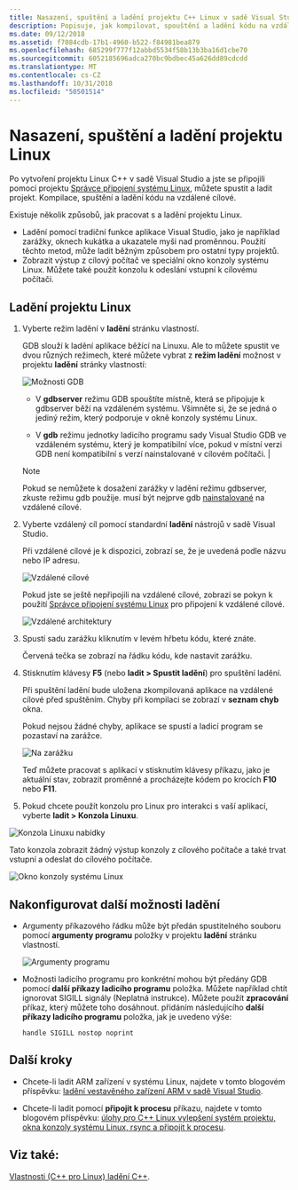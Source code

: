 ```yaml
---
title: Nasazení, spuštění a ladění projektu C++ Linux v sadě Visual Studio
description: Popisuje, jak kompilovat, spouštění a ladění kódu na vzdálené cílové z uvnitř projektu Linux C++ v sadě Visual Studio.
ms.date: 09/12/2018
ms.assetid: f7084cdb-17b1-4960-b522-f84981bea879
ms.openlocfilehash: 685299f777f12abbd5534f58b13b3ba16d1cbe70
ms.sourcegitcommit: 6052185696adca270bc9bdbec45a626dd89cdcdd
ms.translationtype: MT
ms.contentlocale: cs-CZ
ms.lasthandoff: 10/31/2018
ms.locfileid: "50501514"
---
```

# <a name="deploy-run-and-debug-your-linux-project"></a>Nasazení, spuštění a ladění projektu Linux

Po vytvoření projektu Linux C++ v sadě Visual Studio a jste se připojili pomocí projektu [Správce připojení systému Linux](../linux/connect-to-your-remote-linux-computer.md), můžete spustit a ladit projekt. Kompilace, spuštění a ladění kódu na vzdálené cílové.

Existuje několik způsobů, jak pracovat s a ladění projektu Linux.

* Ladění pomocí tradiční funkce aplikace Visual Studio, jako je například zarážky, oknech kukátka a ukazatele myši nad proměnnou. Použití těchto metod, může ladit běžným způsobem pro ostatní typy projektů.
* Zobrazit výstup z cílový počítač ve speciální okno konzoly systému Linux. Můžete také použít konzolu k odeslání vstupní k cílovému počítači.

## <a name="debug-your-linux-project"></a>Ladění projektu Linux

1. Vyberte režim ladění v **ladění** stránku vlastností.

    GDB slouží k ladění aplikace běžící na Linuxu.  Ale to můžete spustit ve dvou různých režimech, které můžete vybrat z **režim ladění** možnost v projektu **ladění** stránky vlastností:

    ![Možnosti GDB](media/settings_debugger.png)

    - V **gdbserver** režimu GDB spouštíte místně, která se připojuje k gdbserver běží na vzdáleném systému.  Všimněte si, že se jedná o jediný režim, který podporuje v okně konzoly systému Linux.

    - V **gdb** režimu jednotky ladicího programu sady Visual Studio GDB ve vzdáleném systému, který je kompatibilní více, pokud v místní verzi GDB není kompatibilní s verzí nainstalované v cílovém počítači. |

    > [!NOTE]
    > Pokud se nemůžete k dosažení zarážky v ladění režimu gdbserver, zkuste režimu gdb použije. musí být nejprve gdb [nainstalované](../linux/download-install-and-setup-the-linux-development-workload.md) na vzdálené cílové.

2. Vyberte vzdálený cíl pomocí standardní **ladění** nástrojů v sadě Visual Studio.

    Při vzdálené cílové je k dispozici, zobrazí se, že je uvedená podle názvu nebo IP adresu.

    ![Vzdálené cílové](media/remote_target.png)

    Pokud jste se ještě nepřipojili na vzdálené cílové, zobrazí se pokyn k použití [Správce připojení systému Linux](../linux/connect-to-your-remote-linux-computer.md) pro připojení k vzdálené cílové.

    ![Vzdálené architektury](media/architecture.png)

3. Spustí sadu zarážku kliknutím v levém hřbetu kódu, které znáte.

    Červená tečka se zobrazí na řádku kódu, kde nastavit zarážku.

4. Stisknutím klávesy **F5** (nebo **ladit > Spustit ladění**) pro spuštění ladění.

    Při spuštění ladění bude uložena zkompilovaná aplikace na vzdálené cílové před spuštěním. Chyby při kompilaci se zobrazí v **seznam chyb** okna.

    Pokud nejsou žádné chyby, aplikace se spustí a ladicí program se pozastaví na zarážce.

    ![Na zarážku](media/hit_breakpoint.png)

    Teď můžete pracovat s aplikací v stisknutím klávesy příkazu, jako je aktuální stav, zobrazit proměnné a procházejte kódem po krocích **F10** nebo **F11**.

4. Pokud chcete použít konzolu pro Linux pro interakci s vaší aplikací, vyberte **ladit > Konzola Linuxu**.

  ![Konzola Linuxu nabídky](media/consolemenu.png)

  Tato konzola zobrazit žádný výstup konzoly z cílového počítače a také trvat vstupní a odeslat do cílového počítače.

  ![Okno konzoly systému Linux](media/consolewindow.png)

## <a name="configure-other-debugging-options"></a>Nakonfigurovat další možnosti ladění

* Argumenty příkazového řádku může být předán spustitelného souboru pomocí **argumenty programu** položky v projektu **ladění** stránku vlastností.

  ![Argumenty programu](media/settings_programarguments.png)

* Možnosti ladicího programu pro konkrétní mohou být předány GDB pomocí **další příkazy ladicího programu** položka.  Můžete například chtít ignorovat SIGILL signály (Neplatná instrukce).  Můžete použít **zpracování** příkaz, který můžete toho dosáhnout.  přidáním následujícího **další příkazy ladicího programu** položka, jak je uvedeno výše:

  ```handle SIGILL nostop noprint```

## <a name="next-steps"></a>Další kroky

* Chcete-li ladit ARM zařízení v systému Linux, najdete v tomto blogovém příspěvku: [ladění vestavěného zařízení ARM v sadě Visual Studio](https://blogs.msdn.microsoft.com/vcblog/2018/01/10/debugging-an-embedded-arm-device-in-visual-studio/).

* Chcete-li ladit pomocí **připojit k procesu** příkazu, najdete v tomto blogovém příspěvku: [úlohy pro C++ Linux vylepšení systém projektu, okna konzoly systému Linux, rsync a připojit k procesu](https://blogs.msdn.microsoft.com/vcblog/2018/03/13/linux-c-workload-improvements-to-the-project-system-linux-console-window-rsync-and-attach-to-process/).

## <a name="see-also"></a>Viz také:
[Vlastnosti (C++ pro Linux) ladění C++](../linux/prop-pages/debugging-linux.md).
